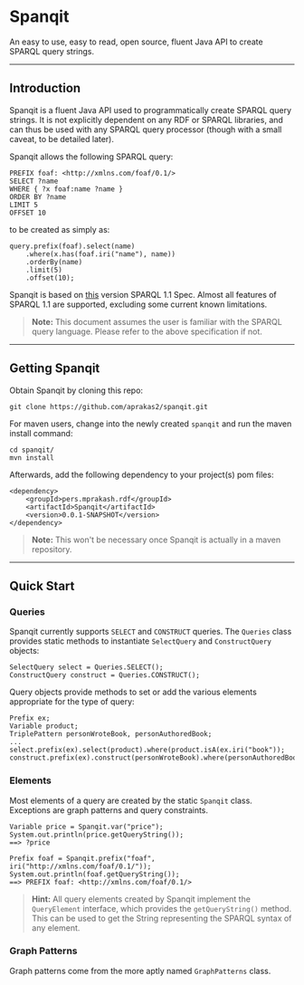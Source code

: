 # Spanqit
An easy to use, easy to read, open source, fluent Java API to create SPARQL query strings.
***
## Introduction
Spanqit is a fluent Java API used to programmatically create SPARQL query strings. It is not explicitly dependent on any RDF or SPARQL libraries, and can thus be used with any SPARQL query processor (though with a small caveat, to be detailed later).

Spanqit allows the following SPARQL query:
```
PREFIX foaf: <http://xmlns.com/foaf/0.1/>
SELECT ?name
WHERE { ?x foaf:name ?name }
ORDER BY ?name
LIMIT 5
OFFSET 10
```
to be created as simply as:
```
query.prefix(foaf).select(name)
    .where(x.has(foaf.iri("name"), name))
    .orderBy(name)
    .limit(5)
    .offset(10);
```

Spanqit is based on [this](http://www.w3.org/TR/2013/REC-sparql11-query-20130321/) version SPARQL 1.1 Spec. Almost all features of SPARQL 1.1 are supported, excluding some current known limitations.
>**Note:** This document assumes the user is familiar with the SPARQL query language. Please refer to the above specification if not.
***
## Getting Spanqit
Obtain Spanqit by cloning this repo:
```
git clone https://github.com/aprakas2/spanqit.git
```
For maven users, change into the newly created `spanqit` and run the maven install command:
```
cd spanqit/
mvn install
```
Afterwards, add the following dependency to your project(s) pom files:
```
<dependency>
	<groupId>pers.mprakash.rdf</groupId>
	<artifactId>Spanqit</artifactId>
	<version>0.0.1-SNAPSHOT</version>
</dependency>
```
>**Note:** This won't be necessary once Spanqit is actually in a maven repository.
***
## Quick Start
### Queries
Spanqit currently supports `SELECT` and `CONSTRUCT` queries. The `Queries` class provides static methods to instantiate `SelectQuery` and `ConstructQuery` objects:
```
SelectQuery select = Queries.SELECT();
ConstructQuery construct = Queries.CONSTRUCT();
```
Query objects provide methods to set or add the various elements appropriate for the type of query:
```
Prefix ex;
Variable product;
TriplePattern personWroteBook, personAuthoredBook;
...
select.prefix(ex).select(product).where(product.isA(ex.iri("book"));
construct.prefix(ex).construct(personWroteBook).where(personAuthoredBook);
```
### Elements
Most elements of a query are created by the static `Spanqit` class. Exceptions are graph patterns and query constraints.
```
Variable price = Spanqit.var("price");
System.out.println(price.getQueryString());
==> ?price

Prefix foaf = Spanqit.prefix("foaf", iri("http://xmlns.com/foaf/0.1/"));
System.out.println(foaf.getQueryString());
==> PREFIX foaf: <http://xmlns.com/foaf/0.1/>
```
>**Hint:** All query elements created by Spanqit implement the `QueryElement` interface, which provides the `getQueryString()` method. This can be used to get the String representing the SPARQL syntax of any element.


### Graph Patterns
Graph patterns come from the more aptly named `GraphPatterns` class. 
